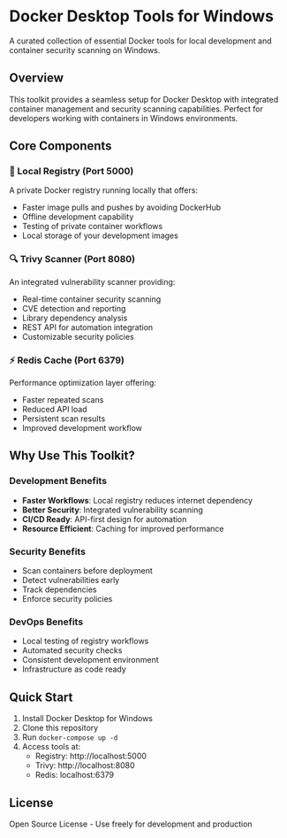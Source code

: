 # Docker Desktop Tools for Windows

A curated collection of essential Docker tools for local development and container security scanning on Windows.

## Overview

This toolkit provides a seamless setup for Docker Desktop with integrated container management and security scanning capabilities. Perfect for developers working with containers in Windows environments.

## Core Components

### 🏪 Local Registry (Port 5000)
A private Docker registry running locally that offers:
- Faster image pulls and pushes by avoiding DockerHub
- Offline development capability
- Testing of private container workflows
- Local storage of your development images

### 🔍 Trivy Scanner (Port 8080)
An integrated vulnerability scanner providing:
- Real-time container security scanning
- CVE detection and reporting
- Library dependency analysis
- REST API for automation integration
- Customizable security policies

### ⚡ Redis Cache (Port 6379)
Performance optimization layer offering:
- Faster repeated scans
- Reduced API load
- Persistent scan results
- Improved development workflow

## Why Use This Toolkit?

### Development Benefits
- **Faster Workflows**: Local registry reduces internet dependency
- **Better Security**: Integrated vulnerability scanning
- **CI/CD Ready**: API-first design for automation
- **Resource Efficient**: Caching for improved performance

### Security Benefits
- Scan containers before deployment
- Detect vulnerabilities early
- Track dependencies
- Enforce security policies

### DevOps Benefits
- Local testing of registry workflows
- Automated security checks
- Consistent development environment
- Infrastructure as code ready

## Quick Start

1. Install Docker Desktop for Windows
2. Clone this repository
3. Run `docker-compose up -d`
4. Access tools at:
   - Registry: http://localhost:5000
   - Trivy: http://localhost:8080
   - Redis: localhost:6379

## License

Open Source License - Use freely for development and production
